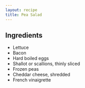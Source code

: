 ```yaml
---
layout: recipe
title: Pea Salad
---
```


## Ingredients

* Lettuce
* Bacon
* Hard boiled eggs
* Shallot or scallions, thinly sliced
* Frozen peas
* Cheddar cheese, shredded
* French vinaigrette
